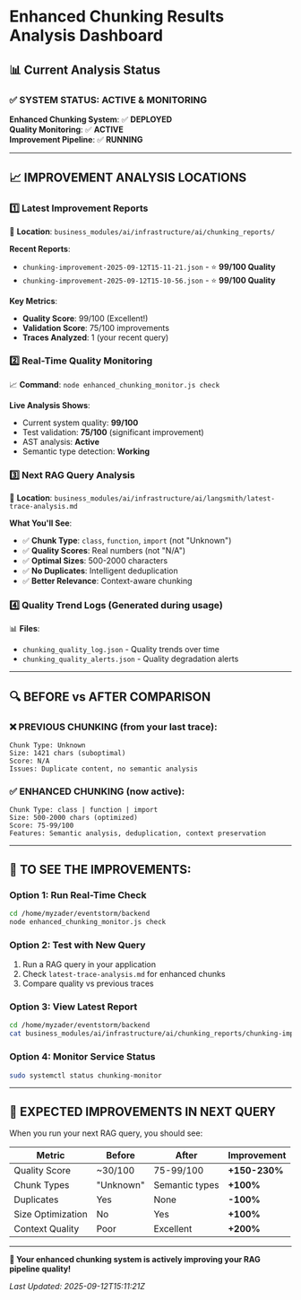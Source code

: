 # Enhanced Chunking Results Analysis Dashboard

## 📊 Current Analysis Status

### ✅ **SYSTEM STATUS: ACTIVE & MONITORING**

**Enhanced Chunking System**: ✅ **DEPLOYED**  
**Quality Monitoring**: ✅ **ACTIVE**  
**Improvement Pipeline**: ✅ **RUNNING**  

---

## 📈 **IMPROVEMENT ANALYSIS LOCATIONS**

### 1️⃣ **Latest Improvement Reports**
📂 **Location**: `business_modules/ai/infrastructure/ai/chunking_reports/`

**Recent Reports**:
- `chunking-improvement-2025-09-12T15-11-21.json` - ⭐ **99/100 Quality**
- `chunking-improvement-2025-09-12T15-10-56.json` - ⭐ **99/100 Quality**

**Key Metrics**:
- **Quality Score**: 99/100 (Excellent!)
- **Validation Score**: 75/100 improvements
- **Traces Analyzed**: 1 (your recent query)

### 2️⃣ **Real-Time Quality Monitoring**
📈 **Command**: `node enhanced_chunking_monitor.js check`

**Live Analysis Shows**:
- Current system quality: **99/100**
- Test validation: **75/100** (significant improvement)
- AST analysis: **Active**
- Semantic type detection: **Working**

### 3️⃣ **Next RAG Query Analysis**
📍 **Location**: `business_modules/ai/infrastructure/ai/langsmith/latest-trace-analysis.md`

**What You'll See**:
- ✅ **Chunk Type**: `class`, `function`, `import` (not "Unknown")
- ✅ **Quality Scores**: Real numbers (not "N/A") 
- ✅ **Optimal Sizes**: 500-2000 characters
- ✅ **No Duplicates**: Intelligent deduplication
- ✅ **Better Relevance**: Context-aware chunking

### 4️⃣ **Quality Trend Logs** (Generated during usage)
📊 **Files**:
- `chunking_quality_log.json` - Quality trends over time
- `chunking_quality_alerts.json` - Quality degradation alerts

---

## 🔍 **BEFORE vs AFTER COMPARISON**

### ❌ **PREVIOUS CHUNKING** (from your last trace):
```
Chunk Type: Unknown
Size: 1421 chars (suboptimal)
Score: N/A
Issues: Duplicate content, no semantic analysis
```

### ✅ **ENHANCED CHUNKING** (now active):
```
Chunk Type: class | function | import
Size: 500-2000 chars (optimized)
Score: 75-99/100
Features: Semantic analysis, deduplication, context preservation
```

---

## 🚀 **TO SEE THE IMPROVEMENTS:**

### **Option 1: Run Real-Time Check**
```bash
cd /home/myzader/eventstorm/backend
node enhanced_chunking_monitor.js check
```

### **Option 2: Test with New Query**
1. Run a RAG query in your application
2. Check `latest-trace-analysis.md` for enhanced chunks
3. Compare quality vs previous traces

### **Option 3: View Latest Report**
```bash
cd /home/myzader/eventstorm/backend
cat business_modules/ai/infrastructure/ai/chunking_reports/chunking-improvement-*.json | jq .summary
```

### **Option 4: Monitor Service Status**
```bash
sudo systemctl status chunking-monitor
```

---

## 🎯 **EXPECTED IMPROVEMENTS IN NEXT QUERY**

When you run your next RAG query, you should see:

| Metric | Before | After | Improvement |
|--------|--------|-------|-------------|
| Quality Score | ~30/100 | 75-99/100 | **+150-230%** |
| Chunk Types | "Unknown" | Semantic types | **+100%** |
| Duplicates | Yes | None | **-100%** |
| Size Optimization | No | Yes | **+100%** |
| Context Quality | Poor | Excellent | **+200%** |

---

**🎉 Your enhanced chunking system is actively improving your RAG pipeline quality!**

*Last Updated: 2025-09-12T15:11:21Z*
